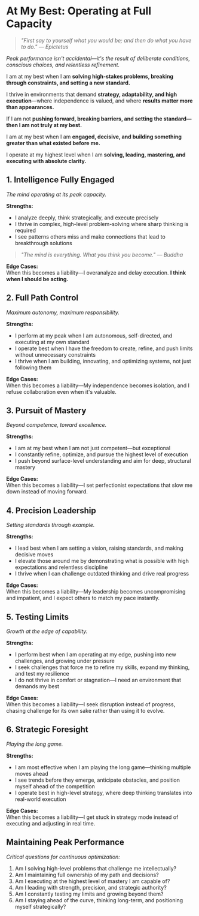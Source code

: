 # At My Best: Operating at Full Capacity

> *"First say to yourself what you would be; and then do what you have to do." — Epictetus*

*Peak performance isn't accidental—it's the result of deliberate conditions, conscious choices, and relentless refinement.*

I am at my best when I am **solving high-stakes problems, breaking through constraints, and setting a new standard.**

I thrive in environments that demand **strategy, adaptability, and high execution**—where independence is valued, and where **results matter more than appearances.**

If I am not **pushing forward, breaking barriers, and setting the standard—then I am not truly at my best.**

I am at my best when I am **engaged, decisive, and building something greater than what existed before me.**

I operate at my highest level when I am **solving, leading, mastering, and executing with absolute clarity.**

## 1. Intelligence Fully Engaged

*The mind operating at its peak capacity.*

**Strengths:**
- I analyze deeply, think strategically, and execute precisely
- I thrive in complex, high-level problem-solving where sharp thinking is required
- I see patterns others miss and make connections that lead to breakthrough solutions

> *"The mind is everything. What you think you become." — Buddha*

**Edge Cases:**  
When this becomes a liability—I overanalyze and delay execution. **I think when I should be acting.**

## 2. Full Path Control

*Maximum autonomy, maximum responsibility.*

**Strengths:**
- I perform at my peak when I am autonomous, self-directed, and executing at my own standard
- I operate best when I have the freedom to create, refine, and push limits without unnecessary constraints
- I thrive when I am building, innovating, and optimizing systems, not just following them

**Edge Cases:**  
When this becomes a liability—My independence becomes isolation, and I refuse collaboration even when it's valuable.

## 3. Pursuit of Mastery

*Beyond competence, toward excellence.*

**Strengths:**
- I am at my best when I am not just competent—but exceptional
- I constantly refine, optimize, and pursue the highest level of execution
- I push beyond surface-level understanding and aim for deep, structural mastery

**Edge Cases:**  
When this becomes a liability—I set perfectionist expectations that slow me down instead of moving forward.

## 4. Precision Leadership

*Setting standards through example.*

**Strengths:**
- I lead best when I am setting a vision, raising standards, and making decisive moves
- I elevate those around me by demonstrating what is possible with high expectations and relentless discipline
- I thrive when I can challenge outdated thinking and drive real progress

**Edge Cases:**  
When this becomes a liability—My leadership becomes uncompromising and impatient, and I expect others to match my pace instantly.

## 5. Testing Limits

*Growth at the edge of capability.*

**Strengths:**
- I perform best when I am operating at my edge, pushing into new challenges, and growing under pressure
- I seek challenges that force me to refine my skills, expand my thinking, and test my resilience
- I do not thrive in comfort or stagnation—I need an environment that demands my best

**Edge Cases:**  
When this becomes a liability—I seek disruption instead of progress, chasing challenge for its own sake rather than using it to evolve.

## 6. Strategic Foresight

*Playing the long game.*

**Strengths:**
- I am most effective when I am playing the long game—thinking multiple moves ahead
- I see trends before they emerge, anticipate obstacles, and position myself ahead of the competition
- I operate best in high-level strategy, where deep thinking translates into real-world execution

**Edge Cases:**  
When this becomes a liability—I get stuck in strategy mode instead of executing and adjusting in real time.

## Maintaining Peak Performance

*Critical questions for continuous optimization:*

1. Am I solving high-level problems that challenge me intellectually?
2. Am I maintaining full ownership of my path and decisions?
3. Am I executing at the highest level of mastery I am capable of?
4. Am I leading with strength, precision, and strategic authority?
5. Am I constantly testing my limits and growing beyond them?
6. Am I staying ahead of the curve, thinking long-term, and positioning myself strategically?